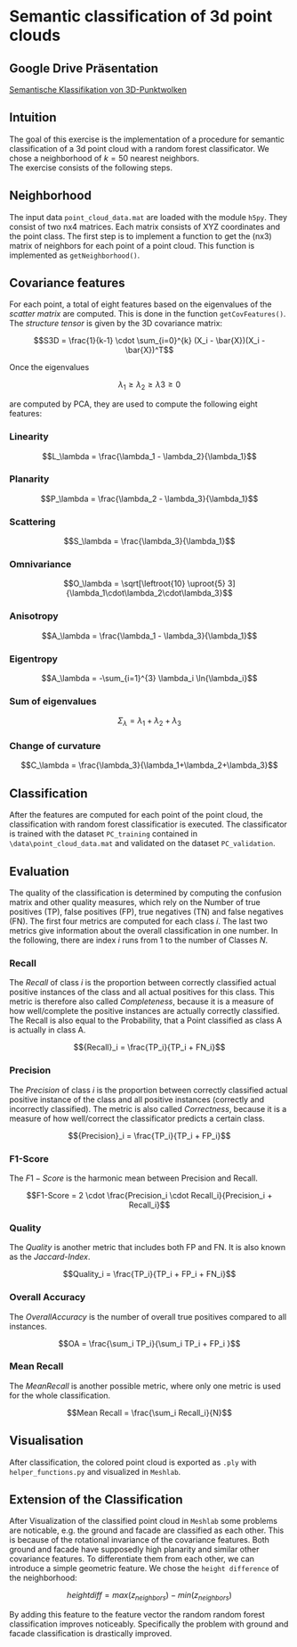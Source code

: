 # Semantic classification of 3d point clouds

## Google Drive Präsentation
[Semantische Klassifikation von 3D-Punktwolken](https://docs.google.com/presentation/d/1Az53VhTfEZDUxxQgWjQuA3IHnuoYhAEemqrziNHTCFU/edit?usp=sharing)

## Intuition
The goal of this exercise is the implementation of a procedure for semantic classification of a 3d point cloud with a random forest classificator.
We chose a neighborhood of $k=50$ nearest neighbors.<br>
The exercise consists of the following steps.

## Neighborhood
The input data `point_cloud_data.mat` are loaded with the module `h5py`. They consist of two nx4 matrices.
Each matrix consists of XYZ coordinates and the point class. The first step is to implement a function to get the (nx3) matrix of neighbors for each point of a point cloud.
This function is implemented as `getNeighborhood()`.

## Covariance features
For each point, a total of eight features based on the eigenvalues of the *scatter matrix* are computed. This is done in the function `getCovFeatures()`.
The *structure tensor* is given by the 3D covariance matrix:
```math
S3D = \frac{1}{k-1} \cdot \sum_{i=0}^{k} (X_i - \bar{X})(X_i - \bar{X})^T
```
Once the eigenvalues
```math
\lambda_1 \geq \lambda_2 \geq \lambda3 \geq 0
```
are computed by PCA, they are used to compute the following eight features:

### Linearity
```math
L_\lambda = \frac{\lambda_1 - \lambda_2}{\lambda_1}
```

### Planarity
```math
P_\lambda = \frac{\lambda_2 - \lambda_3}{\lambda_1}
```

### Scattering
```math
S_\lambda = \frac{\lambda_3}{\lambda_1}
```

### Omnivariance
```math
O_\lambda = \sqrt[\leftroot{10} \uproot{5} 3]{\lambda_1\cdot\lambda_2\cdot\lambda_3}
```

### Anisotropy
```math
A_\lambda = \frac{\lambda_1 - \lambda_3}{\lambda_1}
```

### Eigentropy
```math
A_\lambda = -\sum_{i=1}^{3} \lambda_i \ln{\lambda_i}
```

### Sum of eigenvalues
```math
\Sigma_\lambda = \lambda_1 + \lambda_2 + \lambda_3
```

### Change of curvature
```math
C_\lambda = \frac{\lambda_3}{\lambda_1+\lambda_2+\lambda_3}
```

## Classification
After the features are computed for each point of the point cloud, the classification with random forest classificatior is executed.
The classificator is trained with the dataset `PC_training` contained in `\data\point_cloud_data.mat` and validated on the dataset `PC_validation`.

## Evaluation
The quality of the classification is determined by computing the confusion matrix and other quality measures, which rely on the Number of true positives (TP), false positives (FP), true negatives (TN) and false negatives (FN).
The first four metrics are computed for each class $i$. The last two metrics give information about the overall classification in one number. In the following, there are index $i$ runs from $1$ to the number of Classes $N$.

### Recall
The $Recall$ of class $i$ is the proportion between correctly classified actual positive instances of the class and all actual positives for this class. This metric is therefore also called *Completeness*, because it is a measure of how well/complete the positive instances are actually correctly classified. The Recall is also equal to the Probability, that a Point classified as class A is actually in class A.
```math
{Recall}_i = \frac{TP_i}{TP_i + FN_i}
```

### Precision
The $Precision$ of class $i$ is the proportion between correctly classified actual positive instance of the class and all positive instances (correctly and incorrectly classified). The metric is also called *Correctness*, because it is a measure of how well/correct the classificator predicts a certain class.
```math
{Precision}_i = \frac{TP_i}{TP_i + FP_i}
```

### F1-Score
The $F1-Score$ is the harmonic mean between Precision and Recall. 
```math
F1-Score = 2 \cdot \frac{Precision_i \cdot Recall_i}{Precision_i + Recall_i}
```

### Quality
The $Quality$ is another metric that includes both FP and FN. It is also known as the *Jaccard-Index*.
```math
Quality_i = \frac{TP_i}{TP_i + FP_i + FN_i}
```

### Overall Accuracy
The $Overall Accuracy$ is the number of overall true positives compared to all instances.
```math
OA = \frac{\sum_i TP_i}{\sum_i TP_i + FP_i }
```

### Mean Recall
The $Mean Recall$ is another possible metric, where only one metric is used for the whole classification.
```math
Mean Recall = \frac{\sum_i Recall_i}{N}
```

## Visualisation
After classification, the colored point cloud is exported as `.ply` with `helper_functions.py` and visualized in `Meshlab`.

## Extension of the Classification
After Visualization of the classified point cloud in `Meshlab` some problems are noticable, e.g. the ground and facade are classified as each other. This is because of the rotational invariance of the covariance features. Both ground and facade have supposedly high planarity and similar other covariance features. To differentiate them from each other, we can introduce a simple geometric feature. We chose the `height difference` of the neighborhood:

```math
height diff = max(z_{neighbors}) - min(z_{neighbors})
```
By adding this feature to the feature vector the random random forest classification improves noticeably. Specifically the problem with ground and facade classification is drastically improved.
